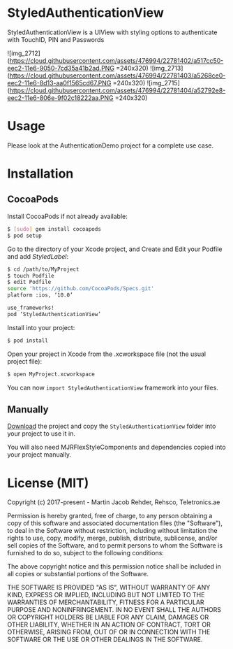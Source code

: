 # StyledAuthenticationView
StyledAuthenticationView is a UIView with styling options to authenticate with TouchID, PIN and Passwords

![img_2712](https://cloud.githubusercontent.com/assets/476994/22781402/a517cc50-eec2-11e6-9050-7cd35a41b2ad.PNG =240x320)
![img_2713](https://cloud.githubusercontent.com/assets/476994/22781403/a5268ce0-eec2-11e6-8d13-aa0f1565cd67.PNG =240x320)
![img_2715](https://cloud.githubusercontent.com/assets/476994/22781404/a52792e8-eec2-11e6-806e-9f02c18222aa.PNG =240x320)

# Usage

Please look at the AuthenticationDemo project for a complete use case.

# Installation

## CocoaPods

Install CocoaPods if not already available:

``` bash
$ [sudo] gem install cocoapods
$ pod setup
```
Go to the directory of your Xcode project, and Create and Edit your Podfile and add _StyledLabel_:

``` bash
$ cd /path/to/MyProject
$ touch Podfile
$ edit Podfile
source 'https://github.com/CocoaPods/Specs.git'
platform :ios, ‘10.0’

use_frameworks!
pod ‘StyledAuthenticationView’
```

Install into your project:

``` bash
$ pod install
```

Open your project in Xcode from the .xcworkspace file (not the usual project file):

``` bash
$ open MyProject.xcworkspace
```

You can now `import StyledAuthenticationView` framework into your files.

## Manually

[Download](https://github.com/Rehsco/StyledAuthenticationView/archive/master.zip) the project and copy the `StyledAuthenticationView` folder into your project to use it in.

You will also need MJRFlexStyleComponents and dependencies copied into your project manually.

# License (MIT)

Copyright (c) 2017-present - Martin Jacob Rehder, Rehsco, Teletronics.ae

Permission is hereby granted, free of charge, to any person obtaining a copy
of this software and associated documentation files (the "Software"), to deal
in the Software without restriction, including without limitation the rights
to use, copy, modify, merge, publish, distribute, sublicense, and/or sell
copies of the Software, and to permit persons to whom the Software is
furnished to do so, subject to the following conditions:

The above copyright notice and this permission notice shall be included in
all copies or substantial portions of the Software.

THE SOFTWARE IS PROVIDED "AS IS", WITHOUT WARRANTY OF ANY KIND, EXPRESS OR
IMPLIED, INCLUDING BUT NOT LIMITED TO THE WARRANTIES OF MERCHANTABILITY,
FITNESS FOR A PARTICULAR PURPOSE AND NONINFRINGEMENT. IN NO EVENT SHALL THE
AUTHORS OR COPYRIGHT HOLDERS BE LIABLE FOR ANY CLAIM, DAMAGES OR OTHER
LIABILITY, WHETHER IN AN ACTION OF CONTRACT, TORT OR OTHERWISE, ARISING FROM,
OUT OF OR IN CONNECTION WITH THE SOFTWARE OR THE USE OR OTHER DEALINGS IN
THE SOFTWARE.
